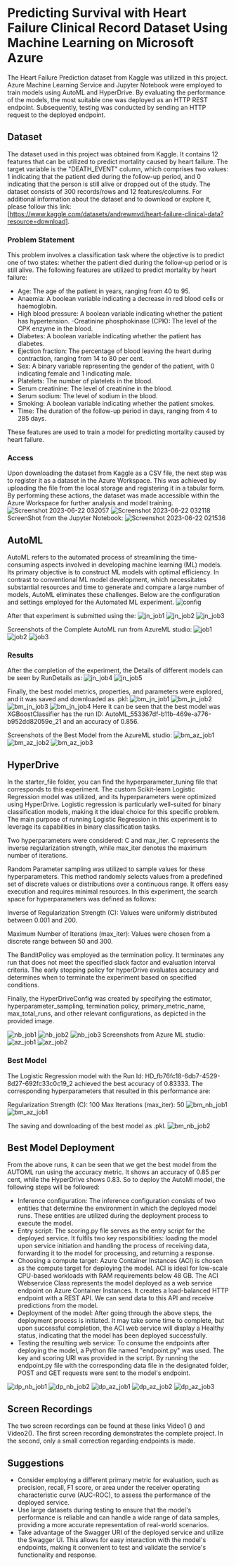 # Predicting Survival with Heart Failure Clinical Record Dataset Using Machine Learning on Microsoft Azure
The Heart Failure Prediction dataset from Kaggle was utilized in this project. Azure Machine Learning Service and Jupyter Notebook were employed to train models using AutoML and HyperDrive. By evaluating the performance of the models, the most suitable one was deployed as an HTTP REST endpoint. Subsequently, testing was conducted by sending an HTTP request to the deployed endpoint.

## Dataset
The dataset used in this project was obtained from Kaggle. It contains 12 features that can be utilized to predict mortality caused by heart failure. The target variable is the "DEATH_EVENT" column, which comprises two values: 1 indicating that the patient died during the follow-up period, and 0 indicating that the person is still alive or dropped out of the study. The dataset consists of 300 records/rows and 12 features/columns. For additional information about the dataset and to download or explore it, please follow this link: [https://www.kaggle.com/datasets/andrewmvd/heart-failure-clinical-data?resource=download].

### Problem Statement
This problem involves a classification task where the objective is to predict one of two states: whether the patient died during the follow-up period or is still alive. The following features are utilized to predict mortality by heart failure:

- Age: The age of the patient in years, ranging from 40 to 95.
- Anaemia: A boolean variable indicating a decrease in red blood cells or haemoglobin.
- High blood pressure: A boolean variable indicating whether the patient has hypertension.
-Creatinine phosphokinase (CPK): The level of the CPK enzyme in the blood.
- Diabetes: A boolean variable indicating whether the patient has diabetes.
- Ejection fraction: The percentage of blood leaving the heart during contraction, ranging from 14 to 80 per cent.
- Sex: A binary variable representing the gender of the patient, with 0 indicating female and 1 indicating male.
- Platelets: The number of platelets in the blood.
- Serum creatinine: The level of creatinine in the blood.
- Serum sodium: The level of sodium in the blood.
- Smoking: A boolean variable indicating whether the patient smokes.
- Time: The duration of the follow-up period in days, ranging from 4 to 285 days.

These features are used to train a model for predicting mortality caused by heart failure.

### Access
Upon downloading the dataset from Kaggle as a CSV file, the next step was to register it as a dataset in the Azure Workspace. This was achieved by uploading the file from the local storage and registering it in a tabular form. By performing these actions, the dataset was made accessible within the Azure Workspace for further analysis and model training.
![Screenshot 2023-06-22 032057](https://github.com/raohashim/Udacity_ML_With_Azure_NanoDegree_Projects/assets/50891264/574a6a97-4835-4e8c-bff1-e9e18b4980ac)
![Screenshot 2023-06-22 032118](https://github.com/raohashim/Udacity_ML_With_Azure_NanoDegree_Projects/assets/50891264/0c95bee0-a6e6-4d37-8907-3dbe07616a4e)
ScreenShot from the Jupyter Notebook:
![Screenshot 2023-06-22 021536](https://github.com/raohashim/Udacity_ML_With_Azure_NanoDegree_Projects/assets/50891264/d471d682-81c6-421d-a472-f704934df5ee)

## AutoML
AutoML refers to the automated process of streamlining the time-consuming aspects involved in developing machine learning (ML) models. Its primary objective is to construct ML models with optimal efficiency. In contrast to conventional ML model development, which necessitates substantial resources and time to generate and compare a large number of models, AutoML eliminates these challenges. 
Below are the configuration and settings employed for the Automated ML experiment.
![config](https://github.com/raohashim/Udacity_ML_With_Azure_NanoDegree_Projects/assets/50891264/2b7ea91e-d5d3-4d29-9e25-aad92c0e8d88)

After that experiment is submitted using the:
![jn_job1](https://github.com/raohashim/Udacity_ML_With_Azure_NanoDegree_Projects/assets/50891264/4a548466-b22f-43b7-9e37-ed769feee244)
![jn_job2](https://github.com/raohashim/Udacity_ML_With_Azure_NanoDegree_Projects/assets/50891264/648cdbc0-b46d-4686-b228-659cc8b7fd04)
![jn_job3](https://github.com/raohashim/Udacity_ML_With_Azure_NanoDegree_Projects/assets/50891264/c1574094-9346-41b2-8db2-c3922e5b80ec)

Screenshots of the Complete AutoML run from AzureML studio:
![job1](https://github.com/raohashim/Udacity_ML_With_Azure_NanoDegree_Projects/assets/50891264/3110e417-1b81-4cd7-b2f8-78a238c4c225)
![job2](https://github.com/raohashim/Udacity_ML_With_Azure_NanoDegree_Projects/assets/50891264/7b2e6d4b-889c-43d0-975c-3e69cb3c0957)
![job3](https://github.com/raohashim/Udacity_ML_With_Azure_NanoDegree_Projects/assets/50891264/d050b58d-ec67-4618-ba3b-5b93e1cc2e3d)

### Results

After the completion of the experiment, the Details of different models can be seen by RunDetails as:
![jn_job4](https://github.com/raohashim/Udacity_ML_With_Azure_NanoDegree_Projects/assets/50891264/d70d1b09-75bb-4587-960a-3a07ba2a96af)
![jn_job5](https://github.com/raohashim/Udacity_ML_With_Azure_NanoDegree_Projects/assets/50891264/c0e78439-0535-4739-b6c9-063ec147144d)

Finally, the best model metrics, properties, and parameters were explored, and it was saved and downloaded as .pkl:
![bm_jn_job1](https://github.com/raohashim/Udacity_ML_With_Azure_NanoDegree_Projects/assets/50891264/70dd2080-adb2-44dc-a669-6e8d5a0cdb65) 
![bm_jn_job2](https://github.com/raohashim/Udacity_ML_With_Azure_NanoDegree_Projects/assets/50891264/8918decb-c17f-4e12-9ad7-c59903600499)
![bm_jn_job3](https://github.com/raohashim/Udacity_ML_With_Azure_NanoDegree_Projects/assets/50891264/8005e04d-b174-436a-8193-886f78e36002)
![bm_jn_job4](https://github.com/raohashim/Udacity_ML_With_Azure_NanoDegree_Projects/assets/50891264/0da167de-197f-4a12-8991-e9db14623af4)
Here it can be seen that the best model was XGBoostClassifier has the run ID: AutoML_553367df-b11b-469e-a776-b952dd82059e_21 and an accuracy of 0.856.

Screenshots of the Best Model from the AzureML studio:
![bm_az_job1](https://github.com/raohashim/Udacity_ML_With_Azure_NanoDegree_Projects/assets/50891264/ddb5cd0c-1a7f-4b89-8d7a-4d49612b13c7)
![bm_az_job2](https://github.com/raohashim/Udacity_ML_With_Azure_NanoDegree_Projects/assets/50891264/068051d2-8769-4968-ae7f-6b97c96e521b)
![bm_az_job3](https://github.com/raohashim/Udacity_ML_With_Azure_NanoDegree_Projects/assets/50891264/b52ddc21-705a-4062-8717-ff6d8b55bb33)

## HyperDrive
In the starter_file folder, you can find the hyperparameter_tuning file that corresponds to this experiment. The custom Scikit-learn Logistic Regression model was utilized, and its hyperparameters were optimized using HyperDrive. Logistic regression is particularly well-suited for binary classification models, making it the ideal choice for this specific problem. The main purpose of running Logistic Regression in this experiment is to leverage its capabilities in binary classification tasks.

Two hyperparameters were considered: C and max_iter. C represents the inverse regularization strength, while max_iter denotes the maximum number of iterations.

Random Parameter sampling was utilized to sample values for these hyperparameters. This method randomly selects values from a predefined set of discrete values or distributions over a continuous range. It offers easy execution and requires minimal resources. In this experiment, the search space for hyperparameters was defined as follows:

Inverse of Regularization Strength (C): Values were uniformly distributed between 0.001 and 200.

Maximum Number of Iterations (max_iter): Values were chosen from a discrete range between 50 and 300.

The BanditPolicy was employed as the termination policy. It terminates any run that does not meet the specified slack factor and evaluation interval criteria. The early stopping policy for hyperDrive evaluates accuracy and determines when to terminate the experiment based on specified conditions.

Finally, the HyperDriveConfig was created by specifying the estimator, hyperparameter_sampling, termination policy, primary_metric_name, max_total_runs, and other relevant configurations, as depicted in the provided image.

![nb_job1](https://github.com/raohashim/Udacity_ML_With_Azure_NanoDegree_Projects/assets/50891264/d86dcd50-5d53-468c-a561-a7a37a30a1cd)
![nb_job2](https://github.com/raohashim/Udacity_ML_With_Azure_NanoDegree_Projects/assets/50891264/8d40ea4b-b66f-49a9-a36a-0eb3c24e9cfe)
![nb_job3](https://github.com/raohashim/Udacity_ML_With_Azure_NanoDegree_Projects/assets/50891264/2c6a6a8a-23a8-4342-a0de-ee816de23fa7)
Screenshots from Azure ML studio:
![az_job1](https://github.com/raohashim/Udacity_ML_With_Azure_NanoDegree_Projects/assets/50891264/825f9bad-4f8d-4e84-95ae-241d38fbe534)
![az_job2](https://github.com/raohashim/Udacity_ML_With_Azure_NanoDegree_Projects/assets/50891264/d20077b7-1acf-49ac-8388-46b2f7b98e8a)

### Best Model
The Logistic Regression model with the Run Id:  HD_fb76fc18-6db7-4529-8d27-692fc33c0c19_2 achieved the best accuracy of 0.83333. The corresponding hyperparameters that resulted in this performance are:

Regularization Strength (C): 100
Max Iterations (max_iter): 50
![bm_nb_job1](https://github.com/raohashim/Udacity_ML_With_Azure_NanoDegree_Projects/assets/50891264/4511ab3b-e81a-439d-be23-91188eeafb89)
![bm_az_job1](https://github.com/raohashim/Udacity_ML_With_Azure_NanoDegree_Projects/assets/50891264/0fd396e5-4c18-4ab6-ad5d-05f0e69011b3)

The saving and downloading of the best model as .pkl.
![bm_nb_job2](https://github.com/raohashim/Udacity_ML_With_Azure_NanoDegree_Projects/assets/50891264/861d8314-8713-4d48-a052-dd79efe84666)

## Best Model Deployment
From the above runs, it can be seen that we get the best model from the AUTOML run using the accuracy metric. It shows an accuracy of 0.85 per cent, while the HyperDrive shows 0.83. So to deploy the AutoMl model, the following steps will be followed:
- Inference configuration: The inference configuration consists of two entities that determine the environment in which the deployed model runs. These entities are utilized during the deployment process to execute the model.
- Entry script: The scoring.py file serves as the entry script for the deployed service. It fulfils two key responsibilities: loading the model upon service initiation and handling the process of receiving data, forwarding it to the model for processing, and returning a response.
- Choosing a compute target: Azure Container Instances (ACI) is chosen as the compute target for deploying the model. ACI is ideal for low-scale CPU-based workloads with RAM requirements below 48 GB.
The ACI Webservice Class represents the model deployed as a web service endpoint on Azure Container Instances. It creates a load-balanced HTTP endpoint with a REST API. We can send data to this API and receive predictions from the model.
- Deployment of the model: After going through the above steps, the deployment process is initiated. It may take some time to complete, but upon successful completion, the ACI web service will display a Healthy status, indicating that the model has been deployed successfully. 
- Testing the resulting web service: To consume the endpoints after deploying the model, a Python file named "endpoint.py" was used. The key and scoring URI was provided in the script. By running the endpoint.py file with the corresponding data file in the designated folder, POST and GET requests were sent to the model's endpoint.

![dp_nb_job1](https://github.com/raohashim/Udacity_ML_With_Azure_NanoDegree_Projects/assets/50891264/c6b9f740-722b-4a6a-b1cd-8b6e7f46b312)
![dp_nb_job2](https://github.com/raohashim/Udacity_ML_With_Azure_NanoDegree_Projects/assets/50891264/3ec6a4b2-8e65-4c9e-94bc-924b46d663f5)
![dp_az_job1](https://github.com/raohashim/Udacity_ML_With_Azure_NanoDegree_Projects/assets/50891264/8f50c535-42ba-463b-8d83-a4a59c97be98)
![dp_az_job2](https://github.com/raohashim/Udacity_ML_With_Azure_NanoDegree_Projects/assets/50891264/dba027cf-81e1-4cd9-a774-3f4e536a2912)
![dp_az_job3](https://github.com/raohashim/Udacity_ML_With_Azure_NanoDegree_Projects/assets/50891264/48b53517-defd-48a8-81df-30afa7f6893c)

## Screen Recordings
The two screen recordings can be found at these links  Video1 () and Video2(). The first screen recording demonstrates the complete project. In the second, only a small correction regarding endpoints is made.

## Suggestions

- Consider employing a different primary metric for evaluation, such as precision, recall, F1 score, or area under the receiver operating characteristic curve (AUC-ROC), to assess the performance of the deployed service.
- Use large datasets during testing to ensure that the model's performance is reliable and can handle a wide range of data samples, providing a more accurate representation of real-world scenarios.
- Take advantage of the Swagger URI of the deployed service and utilize the Swagger UI. This allows for easy interaction with the model's endpoints, making it convenient to test and validate the service's functionality and response.


















